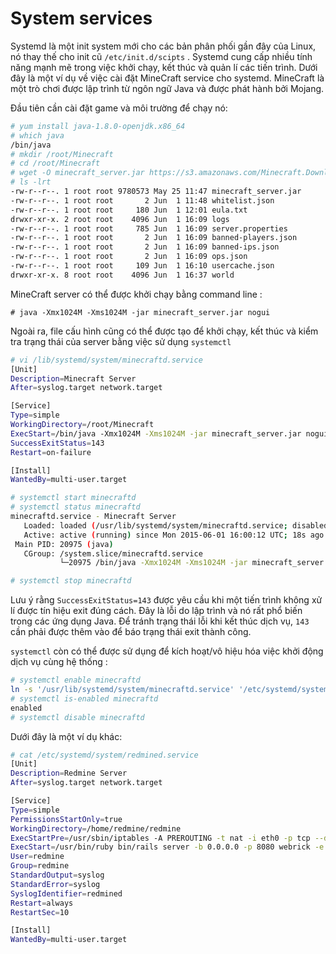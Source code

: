 # System services

Systemd là một init system mới cho các bản phân phối gần đây của Linux, nó thay thế cho init cũ `/etc/init.d/scipts` . Systemd cung cấp nhiều tính năng mạnh mẽ trong việc khởi chạy, kết thúc và quản lí các tiến trình. Dưới đây là một ví dụ về việc cài đặt MineCraft service cho systemd. MineCraft là một trò chơi được lập trình từ ngôn ngữ Java và được phát hành bởi Mojang.

Đầu tiên cần cài đặt game và môi trường để chạy nó:

``` sh
# yum install java-1.8.0-openjdk.x86_64
# which java
/bin/java
# mkdir /root/Minecraft
# cd /root/Minecraft
# wget -O minecraft_server.jar https://s3.amazonaws.com/Minecraft.Download/versions/1.8.6/minecraft_server.1.8.6.jar
# ls -lrt
-rw-r--r--. 1 root root 9780573 May 25 11:47 minecraft_server.jar
-rw-r--r--. 1 root root       2 Jun  1 11:48 whitelist.json
-rw-r--r--. 1 root root     180 Jun  1 12:01 eula.txt
drwxr-xr-x. 2 root root    4096 Jun  1 16:09 logs
-rw-r--r--. 1 root root     785 Jun  1 16:09 server.properties
-rw-r--r--. 1 root root       2 Jun  1 16:09 banned-players.json
-rw-r--r--. 1 root root       2 Jun  1 16:09 banned-ips.json
-rw-r--r--. 1 root root       2 Jun  1 16:09 ops.json
-rw-r--r--. 1 root root     109 Jun  1 16:10 usercache.json
drwxr-xr-x. 8 root root    4096 Jun  1 16:37 world
```

MineCraft server có thể được khởi chạy bằng command line : 

`# java -Xmx1024M -Xms1024M -jar minecraft_server.jar nogui`

Ngoài ra, file cấu hình cũng có thể được tạo để khởi chạy, kết thúc và kiểm tra trạng thái của server bằng việc sử dụng `systemctl`

``` sh
# vi /lib/systemd/system/minecraftd.service
[Unit]
Description=Minecraft Server
After=syslog.target network.target

[Service]
Type=simple
WorkingDirectory=/root/Minecraft
ExecStart=/bin/java -Xmx1024M -Xms1024M -jar minecraft_server.jar nogui
SuccessExitStatus=143
Restart=on-failure

[Install]
WantedBy=multi-user.target

# systemctl start minecraftd
# systemctl status minecraftd
minecraftd.service - Minecraft Server
   Loaded: loaded (/usr/lib/systemd/system/minecraftd.service; disabled)
   Active: active (running) since Mon 2015-06-01 16:00:12 UTC; 18s ago
 Main PID: 20975 (java)
   CGroup: /system.slice/minecraftd.service
           └─20975 /bin/java -Xmx1024M -Xms1024M -jar minecraft_server.jar nogui

# systemctl stop minecraftd
```

Lưu ý rằng `SuccessExitStatus=143` được yêu cầu khi một tiến trình không xử lí được tín hiệu exit đúng cách. Đây là lỗi do lập trình và nó rất phổ biến trong các ứng dụng Java. Để tránh trạng thái lỗi khi kết thúc dịch vụ, `143` cần phải được thêm vào để báo trạng thái exit thành công.

`systemctl` còn có thể được sử dụng để kích hoạt/vô hiệu hóa việc khởi động dịch vụ cùng hệ thống :

``` sh
# systemctl enable minecraftd
ln -s '/usr/lib/systemd/system/minecraftd.service' '/etc/systemd/system/multi-user.target.wants/minecraftd.service'
# systemctl is-enabled minecraftd
enabled
# systemctl disable minecraftd
```

Dưới đây là một ví dụ khác:

``` sh
# cat /etc/systemd/system/redmined.service
[Unit]
Description=Redmine Server
After=syslog.target network.target

[Service]
Type=simple
PermissionsStartOnly=true
WorkingDirectory=/home/redmine/redmine
ExecStartPre=/usr/sbin/iptables -A PREROUTING -t nat -i eth0 -p tcp --dport 80 -j REDIRECT --to-port 8080
ExecStart=/usr/bin/ruby bin/rails server -b 0.0.0.0 -p 8080 webrick -e production
User=redmine
Group=redmine
StandardOutput=syslog
StandardError=syslog
SyslogIdentifier=redmined
Restart=always
RestartSec=10

[Install]
WantedBy=multi-user.target
```